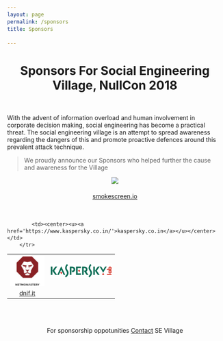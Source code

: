 ```yaml
---
layout: page
permalink: /sponsors
title: Sponsors

---
```


<center><h1>Sponsors For Social Engineering Village, NullCon 2018</h1></center><br>

With the advent of information overload and human involvement in corporate decision making, social engineering has become a practical threat. The social engineering village is an attempt to spread awareness regarding the dangers of this and promote proactive defences around this prevalent attack technique. 

> We proudly announce our Sponsors who helped further the cause and awareness for the Village




<center><img src="https://www.smokescreen.io/wp-content/uploads/2016/04/logo7-1.png"></center>
<br>
<center><u><a href='https://www.smokescreen.io/'>smokescreen.io</a></u></center>

<br>
<br>

<table style="width:50%" align="center">
		<tr>
			<th><img src="netmonastery.jpg"></th>
			<th><img src="Kaspersky_Lab_logo.png"></th>
		</tr>
		<tr>
			<td><center><u><a href='https://www.dnif.it/'>dnif.it</a></u></center></td>
	                                                    
			<td><center><u><a href='https://www.kaspersky.co.in/'>kaspersky.co.in</a></u></center></td>		
		</tr>
</table>

<br>
<br>
<br>

<center>For sponsorship oppotunities <u><a href='mailto:sevillagenullcon@gmail.com'>Contact</a></u> SE Village</center>
